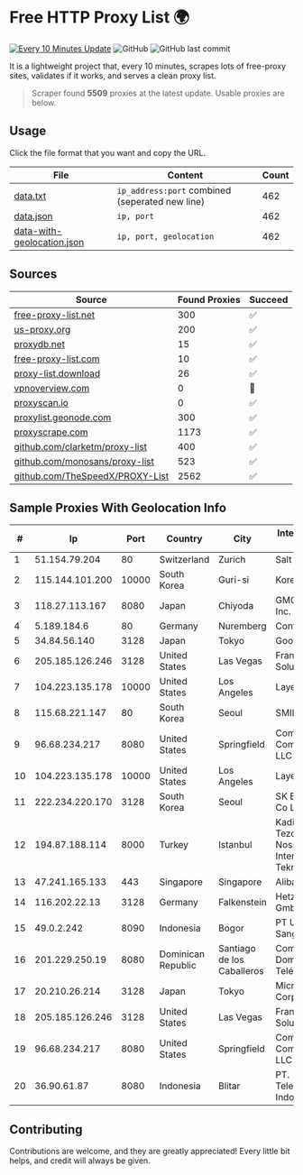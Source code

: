 
# Free HTTP Proxy List 🌍

[![Every 10 Minutes Update](https://github.com/mertguvencli/http-proxy-list/actions/workflows/main.yml/badge.svg?branch=main)](https://github.com/mertguvencli/http-proxy-list/actions/workflows/main.yml)
![GitHub](https://img.shields.io/github/license/mertguvencli/http-proxy-list)
![GitHub last commit](https://img.shields.io/github/last-commit/mertguvencli/http-proxy-list)

It is a lightweight project that, every 10 minutes, scrapes lots of free-proxy sites, validates if it works, and serves a clean proxy list.


> Scraper found **5509** proxies at the latest update. Usable proxies are below.

## Usage

Click the file format that you want and copy the URL.


|File|Content|Count|
|----|-------|-----|
|[data.txt](https://raw.githubusercontent.com/mertguvencli/http-proxy-list/main/proxy-list/data.txt)|`ip_address:port` combined (seperated new line)|462|
|[data.json](https://raw.githubusercontent.com/mertguvencli/http-proxy-list/main/proxy-list/data.json)|`ip, port`|462|
|[data-with-geolocation.json](https://raw.githubusercontent.com/mertguvencli/http-proxy-list/main/proxy-list/data-with-geolocation.json)|`ip, port, geolocation`|462|

## Sources

|Source|Found Proxies|Succeed|
|------|-------------|-------|
|[free-proxy-list.net](https://free-proxy-list.net)|300|✅|
|[us-proxy.org](https://www.us-proxy.org)|200|✅|
|[proxydb.net](http://proxydb.net)|15|✅|
|[free-proxy-list.com](https://free-proxy-list.com/?page=&port=&type%5B%5D=http&type%5B%5D=https&up_time=0&search=Search)|10|✅|
|[proxy-list.download](https://www.proxy-list.download/HTTP)|26|✅|
|[vpnoverview.com](https://vpnoverview.com/privacy/anonymous-browsing/free-proxy-servers)|0|🚫|
|[proxyscan.io](https://www.proxyscan.io)|0|✅|
|[proxylist.geonode.com](https://proxylist.geonode.com/api/proxy-list?limit=300&page=1&sort_by=lastChecked&sort_type=desc&protocols=http,https)|300|✅|
|[proxyscrape.com](https://api.proxyscrape.com/v2/?request=displayproxies&protocol=http&timeout=10000&country=all&ssl=all&anonymity=all)|1173|✅|
|[github.com/clarketm/proxy-list](https://raw.githubusercontent.com/clarketm/proxy-list/master/proxy-list-raw.txt)|400|✅|
|[github.com/monosans/proxy-list](https://raw.githubusercontent.com/monosans/proxy-list/main/proxies/http.txt)|523|✅|
|[github.com/TheSpeedX/PROXY-List](https://raw.githubusercontent.com/TheSpeedX/PROXY-List/master/http.txt)|2562|✅|


## Sample Proxies With Geolocation Info

|#|Ip|Port|Country|City|Internet Service Provider|
|-|--|----|-------|----|-------------------------|
|1|51.154.79.204|80|Switzerland|Zurich|Salt Mobile SA|
|2|115.144.101.200|10000|South Korea|Guri-si|Korea Telecom|
|3|118.27.113.167|8080|Japan|Chiyoda|GMO Internet, Inc.|
|4|5.189.184.6|80|Germany|Nuremberg|Contabo GmbH|
|5|34.84.56.140|3128|Japan|Tokyo|Google LLC|
|6|205.185.126.246|3128|United States|Las Vegas|FranTech Solutions|
|7|104.223.135.178|10000|United States|Los Angeles|LayerHost|
|8|115.68.221.147|80|South Korea|Seoul|SMILESERV|
|9|96.68.234.217|8080|United States|Springfield|Comcast Cable Communications, LLC|
|10|104.223.135.178|10000|United States|Los Angeles|LayerHost|
|11|222.234.220.170|3128|South Korea|Seoul|SK Broadband Co Ltd|
|12|194.87.188.114|8000|Turkey|Istanbul|Kadir Huseyin Tezcan Nosspeed Internet Teknolojileri|
|13|47.241.165.133|443|Singapore|Singapore|Alibaba.com LLC|
|14|116.202.22.13|3128|Germany|Falkenstein|Hetzner Online GmbH|
|15|49.0.2.242|8090|Indonesia|Bogor|PT Usaha Adi Sanggoro|
|16|201.229.250.19|8080|Dominican Republic|Santiago de los Caballeros|Compañía Dominicana de Teléfonos S. A.|
|17|20.210.26.214|3128|Japan|Tokyo|Microsoft Corporation|
|18|205.185.126.246|3128|United States|Las Vegas|FranTech Solutions|
|19|96.68.234.217|8080|United States|Springfield|Comcast Cable Communications, LLC|
|20|36.90.61.87|8080|Indonesia|Blitar|PT. Telekomunikasi Indonesia|



## Contributing

Contributions are welcome, and they are greatly appreciated! Every
little bit helps, and credit will always be given.

